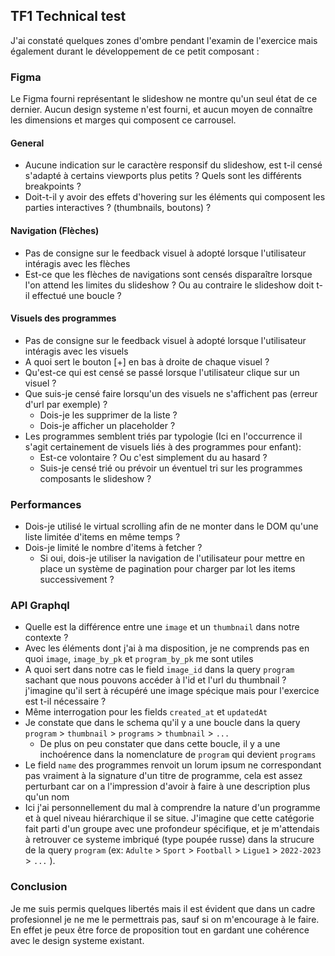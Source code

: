 ## TF1 Technical test

J'ai constaté quelques zones d'ombre pendant l'examin de l'exercice mais également durant le développement de ce petit composant :

### Figma

Le Figma fourni représentant le slideshow ne montre qu'un seul état de ce dernier. Aucun design systeme n'est fourni, et aucun moyen de connaître les dimensions et marges qui composent ce carrousel.

#### General

- Aucune indication sur le caractère responsif du slideshow, est t-il censé s'adapté à certains viewports plus petits ? Quels sont les différents breakpoints ?
- Doit-t-il y avoir des effets d'hovering sur les éléments qui composent les parties interactives ? (thumbnails, boutons) ?

#### Navigation (Flèches)

- Pas de consigne sur le feedback visuel à adopté lorsque l'utilisateur intéragis avec les flèches
- Est-ce que les flèches de navigations sont censés disparaître lorsque l'on attend les limites du slideshow ? Ou au contraire le slideshow doit t-il effectué une boucle ?

#### Visuels des programmes

- Pas de consigne sur le feedback visuel à adopté lorsque l'utilisateur intéragis avec les visuels
- A quoi sert le bouton [+] en bas à droite de chaque visuel ?
- Qu'est-ce qui est censé se passé lorsque l'utilisateur clique sur un visuel ?
- Que suis-je censé faire lorsqu'un des visuels ne s'affichent pas (erreur d'url par exemple) ?
  - Dois-je les supprimer de la liste ?
  - Dois-je afficher un placeholder ?
- Les programmes semblent triés par typologie (Ici en l'occurrence il s'agit certainement de visuels liés à des programmes pour enfant):
  - Est-ce volontaire ? Ou c'est simplement du au hasard ?
  - Suis-je censé trié ou prévoir un éventuel tri sur les programmes composants le slideshow ?

### Performances

- Dois-je utilisé le virtual scrolling afin de ne monter dans le DOM qu'une liste limitée d'items en même temps ?
- Dois-je limité le nombre d'items à fetcher ?
  - Si oui, dois-je utiliser la navigation de l'utilisateur pour mettre en place un système de pagination pour charger par lot les items successivement ?

### API Graphql

- Quelle est la différence entre une `image` et un `thumbnail` dans notre contexte ?
- Avec les éléments dont j'ai à ma disposition, je ne comprends pas en quoi `image`, `image_by_pk` et `program_by_pk` me sont utiles
- A quoi sert dans notre cas le field `image_id` dans la query `program` sachant que nous pouvons accéder à l'id et l'url du thumbnail ? j'imagine qu'il sert à récupéré une image spécique mais pour l'exercice est t-il nécessaire ?
- Même interrogation pour les fields `created_at` et `updatedAt`
- Je constate que dans le schema qu'il y a une boucle dans la query `program` > `thumbnail` > `programs` > `thumbnail` > `...`
    - De plus on peu constater que dans cette boucle, il y a une inchoérence dans la nomenclature de `program` qui devient `programs`
- Le field `name` des programmes renvoit un lorum ipsum ne correspondant pas vraiment à la signature d'un titre de programme, cela est assez perturbant car on a l'impression d'avoir à faire à une description plus qu'un nom
- Ici j'ai personnellement du mal à comprendre la nature d'un programme et à quel niveau hiérarchique il se situe.
J'imagine que cette catégorie fait parti d'un groupe avec une profondeur spécifique, et je m'attendais à retrouver ce systeme imbriqué (type poupée russe) dans la strucure de la query `program` (ex: `Adulte` > `Sport` > `Football` > `Ligue1` > `2022-2023` > `...` ).


### Conclusion
Je me suis permis quelques libertés mais il est évident que dans un cadre profesionnel je ne me le permettrais pas, sauf si on m'encourage à le faire.
En effet je peux être force de proposition tout en gardant une cohérence avec le design systeme existant.